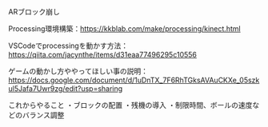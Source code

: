 ARブロック崩し

Processing環境構築：https://kkblab.com/make/processing/kinect.html

VSCodeでprocessingを動かす方法：https://qiita.com/jacynthe/items/d31eaa77496295c10556

ゲームの動かし方ややってほしい事の説明：https://docs.google.com/document/d/1uDnTX_7F6RhTGksAVAuCKXe_05szkul5Jafa7Uwr9zg/edit?usp=sharing

これからやること
・ブロックの配置
・残機の導入
・制限時間、ボールの速度などのバランス調整